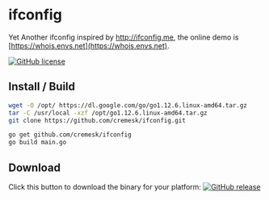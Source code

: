 ifconfig
========

Yet Another ifconfig inspired by http://ifconfig.me, the online demo is [https://whois.envs.net](https://whois.envs.net).

[![GitHub license](https://img.shields.io/badge/license-MIT-blue.svg)](https://raw.githubusercontent.com/cremesk/ifconfig/master/LICENSE)


Install / Build
----
```bash
wget -O /opt/ https://dl.google.com/go/go1.12.6.linux-amd64.tar.gz
tar -C /usr/local -xzf /opt/go1.12.6.linux-amd64.tar.gz
git clone https://github.com/cremesk/ifconfig.git

go get github.com/cremesk/ifconfig
go build main.go
```

Download
----

Click this button to download the binary for your platform: [![GitHub release](https://img.shields.io/github/release/dfordsoft/ifconfig.svg?maxAge=2592000)](https://github.com/dfordsoft/ifconfig/releases)
